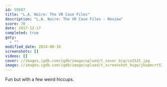 ```yaml
---
id: 59587
title: "L.A. Noire: The VR Case Files"
description: "L.A. Noire: The VR Case Files - Review"
score: 70
date: 2017-12-17
completed: true
goty:
  - ""
modified_date: 2024-08-16
screenshots: []
videos: []
cover: //images.igdb.com/igdb/image/upload/t_cover_big/co252t.jpg
image: //images.igdb.com/igdb/image/upload/t_screenshot_huge/jkopmcrt57etezhi8ezs.jpg
---
```

Fun but with a few weird hiccups. 
